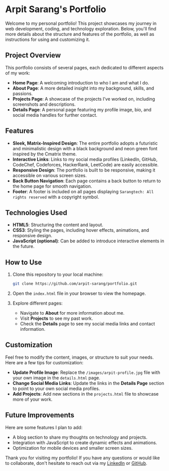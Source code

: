 # Arpit Sarang's Portfolio

Welcome to my personal portfolio! This project showcases my journey in web development, coding, and technology exploration. Below, you'll find more details about the structure and features of the portfolio, as well as instructions for using and customizing it.

## Project Overview

This portfolio consists of several pages, each dedicated to different aspects of my work:

- **Home Page**: A welcoming introduction to who I am and what I do.
- **About Page**: A more detailed insight into my background, skills, and passions.
- **Projects Page**: A showcase of the projects I’ve worked on, including screenshots and descriptions.
- **Details Page**: A personal page featuring my profile image, bio, and social media handles for further contact.
  
## Features

- **Sleek, Matrix-Inspired Design**: The entire portfolio adopts a futuristic and minimalistic design with a black background and neon green font inspired by the Cmatrix theme.
- **Interactive Links**: Links to my social media profiles (LinkedIn, GitHub, CodeChef, Codeforces, HackerRank, LeetCode) are easily accessible.
- **Responsive Design**: The portfolio is built to be responsive, making it accessible on various screen sizes.
- **Back Button Navigation**: Each page contains a back button to return to the home page for smooth navigation.
- **Footer**: A footer is included on all pages displaying `Sarangtech: All rights reserved` with a copyright symbol.

## Technologies Used

- **HTML5**: Structuring the content and layout.
- **CSS3**: Styling the pages, including hover effects, animations, and responsive design.
- **JavaScript (optional)**: Can be added to introduce interactive elements in the future.

## How to Use

1. Clone this repository to your local machine:
    ```bash
    git clone https://github.com/arpit-sarang/portfolio.git
    ```

2. Open the `index.html` file in your browser to view the homepage.

3. Explore different pages:
   - Navigate to **About** for more information about me.
   - Visit **Projects** to see my past work.
   - Check the **Details** page to see my social media links and contact information.

## Customization

Feel free to modify the content, images, or structure to suit your needs. Here are a few tips for customization:

- **Update Profile Image**: Replace the `/images/arpit-profile.jpg` file with your own image in the `details.html` page.
- **Change Social Media Links**: Update the links in the **Details Page** section to point to your own social media profiles.
- **Add Projects**: Add new sections in the `projects.html` file to showcase more of your work.

## Future Improvements

Here are some features I plan to add:
- A blog section to share my thoughts on technology and projects.
- Integration with JavaScript to create dynamic effects and animations.
- Optimization for mobile devices and smaller screen sizes.



Thank you for visiting my portfolio! If you have any questions or would like to collaborate, don't hesitate to reach out via my [LinkedIn](https://www.linkedin.com/in/arpit-sarang) or [GitHub](https://github.com/arpit-sarang).
